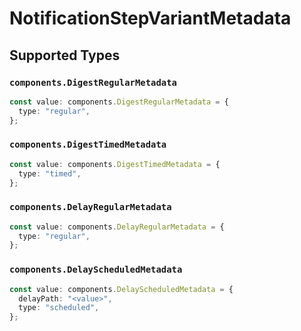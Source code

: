 # NotificationStepVariantMetadata


## Supported Types

### `components.DigestRegularMetadata`

```typescript
const value: components.DigestRegularMetadata = {
  type: "regular",
};
```

### `components.DigestTimedMetadata`

```typescript
const value: components.DigestTimedMetadata = {
  type: "timed",
};
```

### `components.DelayRegularMetadata`

```typescript
const value: components.DelayRegularMetadata = {
  type: "regular",
};
```

### `components.DelayScheduledMetadata`

```typescript
const value: components.DelayScheduledMetadata = {
  delayPath: "<value>",
  type: "scheduled",
};
```

